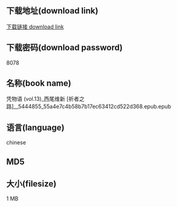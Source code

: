 ## 下载地址(download link)
[下载链接 download link](https://tutu365.netlify.app/?s=%E5%87%AD%E7%89%A9%E8%AF%AD+%28vol.13%29_%E8%A5%BF%E5%B0%BE%E7%BB%B4%E6%96%B0+%5B%E7%A5%88%E8%80%85%E4%B9%8B%E8%B7%AF%5D__5444855_55a4e7c4b58b7b17ec63412cd522d368.epub)

## 下载密码(download password)
8078

## 名称(book name)
凭物语 (vol.13)_西尾维新 [祈者之路]__5444855_55a4e7c4b58b7b17ec63412cd522d368.epub.epub

## 语言(language)
chinese

## MD5


## 大小(filesize)
1 MB

